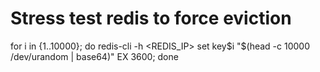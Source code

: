 # Stress test redis to force eviction
for i in {1..10000}; do redis-cli -h <REDIS_IP> set key$i "$(head -c 10000 /dev/urandom | base64)" EX 3600; done

